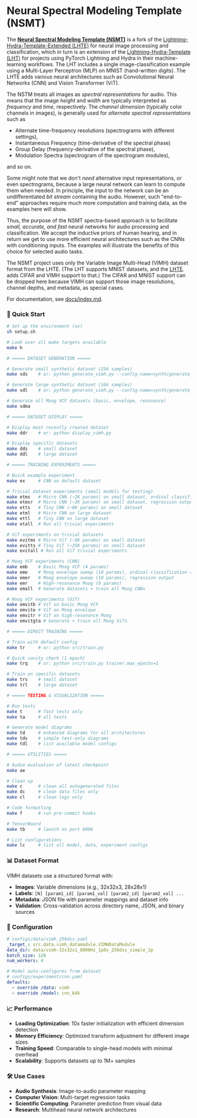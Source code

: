 # Neural Spectral Modeling Template (NSMT)

The [**Neural Spectral Modeling Template
(NSMT)**](https://github.com/josmithiii/neural-spectral-modeling-template.git)
is a fork of the [Lightning-Hydra-Template-Extended
(LHTE)](https://github.com/josmithiii/lightning-hydra-template-extended.git)
for neural image processing and classification, which in turn is an
extension of the [Lightning-Hydra-Template
(LHT)](https://github.com/ashleve/lightning-hydra-template) for
projects using PyTorch Lightning and Hydra in their machine-learning
workflows. The LHT includes a single image-classification example
using a Multi-Layer Perceptron (MLP) on MNIST (hand-written digits).
The LHTE adds various neural architectures such as Convolutional
Neural Networks (CNN) and Vision Transformer (ViT).

The NSTM treats all images as _spectral representations_ for audio.
This means that the image _height_ and _width_ are typically
interpreted as _frequency_ and _time_, respectively.  The _channel
dimension_ (typically color channels in images), is generally used for
_alternate spectral representations_ such as

* Alternate time-frequency resolutions (spectrograms with different settings),
* Instantaneous Frequency (time-derivative of the spectral phase)
* Group Delay (frequency-derivative of the spectral phase), 
* Modulation Spectra (spectrogram of the spectrogram modules), 

and so on.

Some might note that we don't _need_ alternative input
representations, or even spectrograms, because a large neural network
can learn to compute them when needed.  In principle, the input to the
network can be an undifferentiated _bit stream_ containing the audio.
However, such "end-to-end" approaches require much more computation
and training data, as the examples here will show.

Thus, the purpose of the NSMT spectra-based approach is to facilitate
_small, accurate, and fast_ neural networks for audio processing and
classification.  We accept the inductive priors of human hearing, and
in return we get to use more efficient neural architectures such as
the CNNs with conditioning inputs.  The examples will illustrate the
benefits of this choice for selected audio tasks.

The NSMT project uses only the Variable Image Multi-Head (VIMH)
dataset format from the LHTE.  (The LHT supports MNIST datasets, and
the
[LHTE](https://github.com/josmithiii/lightning-hydra-template-extended.git).
adds CIFAR and VIMH support to that.)  The CIFAR and MNIST support can
be dropped here because VIMH can support those image resolutions,
channel depths, and metadata, as special cases.

For documentation, see [docs/index.md](docs/index.md).

### 🚀 Quick Start

```bash
# Set up the environment (uv)
sh setup.sh

# Look over all make targets available
make h

# ===== DATASET GENERATION =====

# Generate small synthetic dataset (256 samples)
make sds    # or: python generate_vimh.py --config-name=synth/generate_simple_saw

# Generate large synthetic dataset (16k samples)  
make sdl    # or: python generate_vimh.py --config-name=synth/generate_simple_saw dataset.size=16384

# Generate all Moog VCF datasets (basic, envelope, resonance)
make sdma

# ===== DATASET DISPLAY =====

# Display most recently created dataset
make ddr    # or: python display_vimh.py

# Display specific datasets
make dds    # small dataset
make ddl    # large dataset

# ===== TRAINING EXPERIMENTS =====

# Quick example experiment
make ex     # CNN on default dataset

# Trivial dataset experiments (small models for testing)
make etms   # Micro CNN (~2K params) on small dataset, ordinal classification output
make etmsr  # Micro CNN (~2K params) on small dataset, regression output (1 float/head)
make etts   # Tiny CNN (~8K params) on small dataset
make etml   # Micro CNN on large dataset
make ettl   # Tiny CNN on large dataset
make etall  # Run all trivial experiments

# ViT experiments on trivial datasets
make evitms # Micro ViT (~8K params) on small dataset
make evitts # Tiny ViT (~25K params) on small dataset
make evitall # Run all ViT trivial experiments

# Moog VCF experiments (CNN)
make emb    # Basic Moog VCF (4 params)
make eme    # Moog envelope sweep (10 params), ordinal classification output
make emer   # Moog envelope sweep (10 params), regression output
make emr    # High-resonance Moog (8 params)
make emall  # Generate datasets + train all Moog CNNs

# Moog VCF experiments (ViT)
make emvitb # ViT on basic Moog VCF
make emvite # ViT on Moog envelope
make emvitr # ViT on high-resonance Moog
make emvitgta # Generate + train all Moog ViTs

# ===== DIRECT TRAINING =====

# Train with default config
make tr     # or: python src/train.py

# Quick sanity check (1 epoch)
make trq    # or: python src/train.py trainer.max_epochs=1

# Train on specific datasets
make trs    # small dataset
make trl    # large dataset

# ===== TESTING & VISUALIZATION =====

# Run tests
make t      # fast tests only
make ta     # all tests

# Generate model diagrams
make td     # enhanced diagrams for all architectures
make tds    # simple text-only diagrams
make tdl    # list available model configs

# ===== UTILITIES =====

# Audio evaluation of latest checkpoint
make ae

# Clean up
make c      # clean all autogenerated files
make dc     # clean data files only
make cl     # clean logs only

# Code formatting
make f      # run pre-commit hooks

# TensorBoard
make tb     # launch on port 6006

# List configurations
make lc     # list all model, data, experiment configs

```

### 📊 Dataset Format

VIMH datasets use a structured format with:
- **Images**: Variable dimensions (e.g., 32x32x3, 28x28x1)
- **Labels**: `[N] [param1_id] [param1_val] [param2_id] [param2_val] ...`
- **Metadata**: JSON file with parameter mappings and dataset info
- **Validation**: Cross-validation across directory name, JSON, and binary sources

### 🔧 Configuration

```yaml
# configs/data/vimh_256dss.yaml
_target_: src.data.vimh_datamodule.VIMHDataModule
data_dir: data/vimh-32x32x1_8000Hz_1p0s_256dss_simple_2p
batch_size: 128
num_workers: 4

# Model auto-configures from dataset
# configs/experiment/cnn.yaml
defaults:
  - override /data: vimh
  - override /model: cnn_64k
```

### 📈 Performance

- **Loading Optimization**: 10x faster initialization with efficient dimension detection
- **Memory Efficiency**: Optimized transform adjustment for different image sizes
- **Training Speed**: Comparable to single-head models with minimal overhead
- **Scalability**: Supports datasets up to 1M+ samples

### 🛠️ Use Cases

- **Audio Synthesis**: Image-to-audio parameter mapping
- **Computer Vision**: Multi-target regression tasks
- **Scientific Computing**: Parameter prediction from visual data
- **Research**: Multihead neural network architectures
